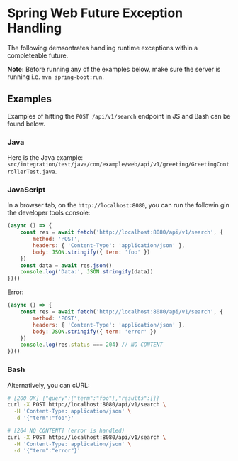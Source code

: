 # Spring Web Future Exception Handling

The following demsontrates handling runtime exceptions within a completeable future.

**Note:** Before running any of the examples below, make sure the server is running i.e. `mvn spring-boot:run`.

## Examples

Examples of hitting the `POST /api/v1/search` endpoint in JS and Bash can be found below.

### Java

Here is the Java example: `src/integration/test/java/com/example/web/api/v1/greeting/GreetingControllerTest.java`.

### JavaScript

In a browser tab, on the `http://localhost:8080`, you can run the followin gin the developer tools console:

```js
(async () => {
    const res = await fetch('http://localhost:8080/api/v1/search', {
        method: 'POST',
        headers: { 'Content-Type': 'application/json' },
        body: JSON.stringify({ term: 'foo' })
    })
    const data = await res.json()
    console.log('Data:', JSON.stringify(data))
})()
```

Error:

```js
(async () => {
    const res = await fetch('http://localhost:8080/api/v1/search', {
        method: 'POST',
        headers: { 'Content-Type': 'application/json' },
        body: JSON.stringify({ term: 'error' })
    })
    console.log(res.status === 204) // NO CONTENT
})()
```

### Bash

Alternatively, you can cURL:

```sh
# [200 OK] {"query":{"term":"foo"},"results":[]}
curl -X POST http://localhost:8080/api/v1/search \
  -H 'Content-Type: application/json' \
  -d '{"term":"foo"}'
```

```sh
# [204 NO CONTENT] (error is handled)
curl -X POST http://localhost:8080/api/v1/search \
  -H 'Content-Type: application/json' \
  -d '{"term":"error"}'
```
